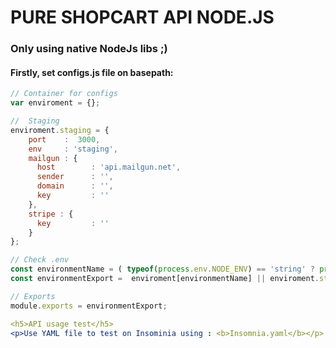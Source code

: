 <h1>PURE SHOPCART API NODE.JS</h1>
<h3>Only using native NodeJs libs ;)</h3>

<h4>Firstly, set configs.js file on basepath:</h4>

```Javascript
// Container for configs
var enviroment = {};

//  Staging
enviroment.staging = {
    port    :  3000,
    env     : 'staging',
    mailgun : {
      host        : 'api.mailgun.net',
      sender      : '',
      domain      : '',
      key         : ''
    },
    stripe : {
      key         : ''
    }    
};

// Check .env
const environmentName = ( typeof(process.env.NODE_ENV) == 'string' ? process.env.NODE_ENV.toLowerCase() : '' );
const environmentExport =  enviroment[environmentName] || enviroment.staging;

// Exports
module.exports = environmentExport;
```

```Yaml
<h5>API usage test</h5>
<p>Use YAML file to test on Insominia using : <b>Insomnia.yaml</b></p>
```
